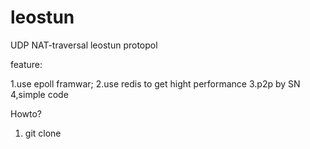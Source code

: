 # leostun
UDP NAT-traversal leostun protopol

feature:

1.use epoll framwar;
2.use redis to get hight performance
3.p2p by SN
4,simple code


Howto?

1. git clone 
